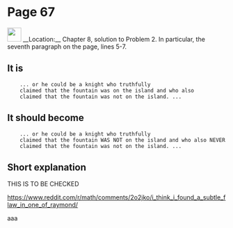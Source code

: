 # Page 67

<img src="/pictures/correction_red.svg" width="32px"/>
__Location:__ Chapter 8, solution to Problem 2. In particular, the seventh paragraph on the page, lines 5-7.

## It is

```text 
    ... or he could be a knight who truthfully
    claimed that the fountain was on the island and who also
    claimed that the fountain was not on the island. ...
```

## It should become

```text 
    ... or he could be a knight who truthfully
    claimed that the fountain WAS NOT on the island and who also NEVER
    claimed that the fountain was not on the island. ...
```

## Short explanation

THIS IS TO BE CHECKED

https://www.reddit.com/r/math/comments/2o2jko/i_think_i_found_a_subtle_flaw_in_one_of_raymond/

aaa

